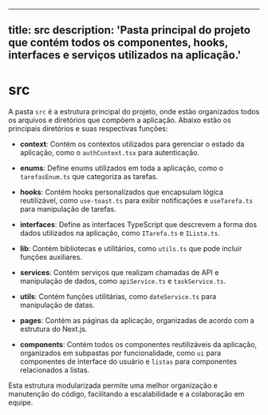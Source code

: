 
---
title: src
description: 'Pasta principal do projeto que contém todos os componentes, hooks, interfaces e serviços utilizados na aplicação.'
---

# src

A pasta `src` é a estrutura principal do projeto, onde estão organizados todos os arquivos e diretórios que compõem a aplicação. Abaixo estão os principais diretórios e suas respectivas funções:

- **context**: Contém os contextos utilizados para gerenciar o estado da aplicação, como o `authContext.tsx` para autenticação.
  
- **enums**: Define enums utilizados em toda a aplicação, como o `tarefasEnum.ts` que categoriza as tarefas.

- **hooks**: Contém hooks personalizados que encapsulam lógica reutilizável, como `use-toast.ts` para exibir notificações e `useTarefa.ts` para manipulação de tarefas.

- **interfaces**: Define as interfaces TypeScript que descrevem a forma dos dados utilizados na aplicação, como `ITarefa.ts` e `ILista.ts`.

- **lib**: Contém bibliotecas e utilitários, como `utils.ts` que pode incluir funções auxiliares.

- **services**: Contém serviços que realizam chamadas de API e manipulação de dados, como `apiService.ts` e `taskService.ts`.

- **utils**: Contém funções utilitárias, como `dateService.ts` para manipulação de datas.

- **pages**: Contém as páginas da aplicação, organizadas de acordo com a estrutura do Next.js.

- **components**: Contém todos os componentes reutilizáveis da aplicação, organizados em subpastas por funcionalidade, como `ui` para componentes de interface do usuário e `listas` para componentes relacionados a listas.

Esta estrutura modularizada permite uma melhor organização e manutenção do código, facilitando a escalabilidade e a colaboração em equipe.
